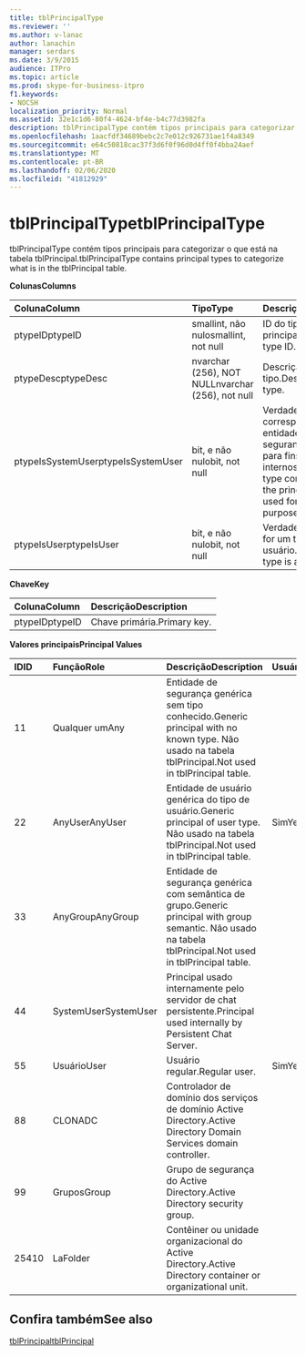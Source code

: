 ```yaml
---
title: tblPrincipalType
ms.reviewer: ''
ms.author: v-lanac
author: lanachin
manager: serdars
ms.date: 3/9/2015
audience: ITPro
ms.topic: article
ms.prod: skype-for-business-itpro
f1.keywords:
- NOCSH
localization_priority: Normal
ms.assetid: 32e1c1d6-80f4-4624-bf4e-b4c77d3982fa
description: tblPrincipalType contém tipos principais para categorizar o que está na tabela tblPrincipal.
ms.openlocfilehash: 1aacfdf34689bebc2c7e012c926731ae1f4a8349
ms.sourcegitcommit: e64c50818cac37f3d6f0f96d0d4ff0f4bba24aef
ms.translationtype: MT
ms.contentlocale: pt-BR
ms.lasthandoff: 02/06/2020
ms.locfileid: "41812929"
---
```

# <a name="tblprincipaltype"></a><span data-ttu-id="2fc7a-103">tblPrincipalType</span><span class="sxs-lookup"><span data-stu-id="2fc7a-103">tblPrincipalType</span></span>
 
<span data-ttu-id="2fc7a-104">tblPrincipalType contém tipos principais para categorizar o que está na tabela tblPrincipal.</span><span class="sxs-lookup"><span data-stu-id="2fc7a-104">tblPrincipalType contains principal types to categorize what is in the tblPrincipal table.</span></span>
  
<span data-ttu-id="2fc7a-105">**Colunas**</span><span class="sxs-lookup"><span data-stu-id="2fc7a-105">**Columns**</span></span>

|<span data-ttu-id="2fc7a-106">**Coluna**</span><span class="sxs-lookup"><span data-stu-id="2fc7a-106">**Column**</span></span>|<span data-ttu-id="2fc7a-107">**Tipo**</span><span class="sxs-lookup"><span data-stu-id="2fc7a-107">**Type**</span></span>|<span data-ttu-id="2fc7a-108">**Descrição**</span><span class="sxs-lookup"><span data-stu-id="2fc7a-108">**Description**</span></span>|
|:-----|:-----|:-----|
|<span data-ttu-id="2fc7a-109">ptypeID</span><span class="sxs-lookup"><span data-stu-id="2fc7a-109">ptypeID</span></span>  <br/> |<span data-ttu-id="2fc7a-110">smallint, não nulo</span><span class="sxs-lookup"><span data-stu-id="2fc7a-110">smallint, not null</span></span>  <br/> |<span data-ttu-id="2fc7a-111">ID do tipo principal.</span><span class="sxs-lookup"><span data-stu-id="2fc7a-111">Principal type ID.</span></span>  <br/> |
|<span data-ttu-id="2fc7a-112">ptypeDesc</span><span class="sxs-lookup"><span data-stu-id="2fc7a-112">ptypeDesc</span></span>  <br/> |<span data-ttu-id="2fc7a-113">nvarchar (256), NOT NULL</span><span class="sxs-lookup"><span data-stu-id="2fc7a-113">nvarchar (256), not null</span></span>  <br/> |<span data-ttu-id="2fc7a-114">Descrição do tipo.</span><span class="sxs-lookup"><span data-stu-id="2fc7a-114">Description of the type.</span></span>  <br/> |
|<span data-ttu-id="2fc7a-115">ptypeIsSystemUser</span><span class="sxs-lookup"><span data-stu-id="2fc7a-115">ptypeIsSystemUser</span></span>  <br/> |<span data-ttu-id="2fc7a-116">bit, e não nulo</span><span class="sxs-lookup"><span data-stu-id="2fc7a-116">bit, not null</span></span>  <br/> |<span data-ttu-id="2fc7a-117">Verdadeiro se o tipo corresponder às entidades de segurança usadas para fins internos.</span><span class="sxs-lookup"><span data-stu-id="2fc7a-117">True if the type corresponds to the principals that are used for internal purposes.</span></span>  <br/> |
|<span data-ttu-id="2fc7a-118">ptypeIsUser</span><span class="sxs-lookup"><span data-stu-id="2fc7a-118">ptypeIsUser</span></span>  <br/> |<span data-ttu-id="2fc7a-119">bit, e não nulo</span><span class="sxs-lookup"><span data-stu-id="2fc7a-119">bit, not null</span></span>  <br/> |<span data-ttu-id="2fc7a-120">Verdadeiro se o tipo for um tipo de usuário.</span><span class="sxs-lookup"><span data-stu-id="2fc7a-120">True if the type is a user type.</span></span>  <br/> |
   
<span data-ttu-id="2fc7a-121">**Chave**</span><span class="sxs-lookup"><span data-stu-id="2fc7a-121">**Key**</span></span>

|<span data-ttu-id="2fc7a-122">**Coluna**</span><span class="sxs-lookup"><span data-stu-id="2fc7a-122">**Column**</span></span>|<span data-ttu-id="2fc7a-123">**Descrição**</span><span class="sxs-lookup"><span data-stu-id="2fc7a-123">**Description**</span></span>|
|:-----|:-----|
|<span data-ttu-id="2fc7a-124">ptypeID</span><span class="sxs-lookup"><span data-stu-id="2fc7a-124">ptypeID</span></span>  <br/> |<span data-ttu-id="2fc7a-125">Chave primária.</span><span class="sxs-lookup"><span data-stu-id="2fc7a-125">Primary key.</span></span>  <br/> |
   
<span data-ttu-id="2fc7a-126">**Valores principais**</span><span class="sxs-lookup"><span data-stu-id="2fc7a-126">**Principal Values**</span></span>

|<span data-ttu-id="2fc7a-127">**ID**</span><span class="sxs-lookup"><span data-stu-id="2fc7a-127">**ID**</span></span>|<span data-ttu-id="2fc7a-128">**Função**</span><span class="sxs-lookup"><span data-stu-id="2fc7a-128">**Role**</span></span>|<span data-ttu-id="2fc7a-129">**Descrição**</span><span class="sxs-lookup"><span data-stu-id="2fc7a-129">**Description**</span></span>|<span data-ttu-id="2fc7a-130">**Usuário**</span><span class="sxs-lookup"><span data-stu-id="2fc7a-130">**User**</span></span>|
|:-----|:-----|:-----|:-----|
|<span data-ttu-id="2fc7a-131">1</span><span class="sxs-lookup"><span data-stu-id="2fc7a-131">1</span></span>  <br/> |<span data-ttu-id="2fc7a-132">Qualquer um</span><span class="sxs-lookup"><span data-stu-id="2fc7a-132">Any</span></span>  <br/> |<span data-ttu-id="2fc7a-133">Entidade de segurança genérica sem tipo conhecido.</span><span class="sxs-lookup"><span data-stu-id="2fc7a-133">Generic principal with no known type.</span></span> <span data-ttu-id="2fc7a-134">Não usado na tabela tblPrincipal.</span><span class="sxs-lookup"><span data-stu-id="2fc7a-134">Not used in tblPrincipal table.</span></span>  <br/> ||
|<span data-ttu-id="2fc7a-135">2</span><span class="sxs-lookup"><span data-stu-id="2fc7a-135">2</span></span>  <br/> |<span data-ttu-id="2fc7a-136">AnyUser</span><span class="sxs-lookup"><span data-stu-id="2fc7a-136">AnyUser</span></span>  <br/> |<span data-ttu-id="2fc7a-137">Entidade de usuário genérica do tipo de usuário.</span><span class="sxs-lookup"><span data-stu-id="2fc7a-137">Generic principal of user type.</span></span> <span data-ttu-id="2fc7a-138">Não usado na tabela tblPrincipal.</span><span class="sxs-lookup"><span data-stu-id="2fc7a-138">Not used in tblPrincipal table.</span></span>  <br/> |<span data-ttu-id="2fc7a-139">Sim</span><span class="sxs-lookup"><span data-stu-id="2fc7a-139">Yes</span></span>  <br/> |
|<span data-ttu-id="2fc7a-140">3</span><span class="sxs-lookup"><span data-stu-id="2fc7a-140">3</span></span>  <br/> |<span data-ttu-id="2fc7a-141">AnyGroup</span><span class="sxs-lookup"><span data-stu-id="2fc7a-141">AnyGroup</span></span>  <br/> |<span data-ttu-id="2fc7a-142">Entidade de segurança genérica com semântica de grupo.</span><span class="sxs-lookup"><span data-stu-id="2fc7a-142">Generic principal with group semantic.</span></span> <span data-ttu-id="2fc7a-143">Não usado na tabela tblPrincipal.</span><span class="sxs-lookup"><span data-stu-id="2fc7a-143">Not used in tblPrincipal table.</span></span>  <br/> ||
|<span data-ttu-id="2fc7a-144">4</span><span class="sxs-lookup"><span data-stu-id="2fc7a-144">4</span></span>  <br/> |<span data-ttu-id="2fc7a-145">SystemUser</span><span class="sxs-lookup"><span data-stu-id="2fc7a-145">SystemUser</span></span>  <br/> |<span data-ttu-id="2fc7a-146">Principal usado internamente pelo servidor de chat persistente.</span><span class="sxs-lookup"><span data-stu-id="2fc7a-146">Principal used internally by Persistent Chat Server.</span></span>  <br/> ||
|<span data-ttu-id="2fc7a-147">5</span><span class="sxs-lookup"><span data-stu-id="2fc7a-147">5</span></span>  <br/> |<span data-ttu-id="2fc7a-148">Usuário</span><span class="sxs-lookup"><span data-stu-id="2fc7a-148">User</span></span>  <br/> |<span data-ttu-id="2fc7a-149">Usuário regular.</span><span class="sxs-lookup"><span data-stu-id="2fc7a-149">Regular user.</span></span>  <br/> |<span data-ttu-id="2fc7a-150">Sim</span><span class="sxs-lookup"><span data-stu-id="2fc7a-150">Yes</span></span>  <br/> |
|<span data-ttu-id="2fc7a-151">8</span><span class="sxs-lookup"><span data-stu-id="2fc7a-151">8</span></span>  <br/> |<span data-ttu-id="2fc7a-152">CLONA</span><span class="sxs-lookup"><span data-stu-id="2fc7a-152">DC</span></span>  <br/> |<span data-ttu-id="2fc7a-153">Controlador de domínio dos serviços de domínio Active Directory.</span><span class="sxs-lookup"><span data-stu-id="2fc7a-153">Active Directory Domain Services domain controller.</span></span>  <br/> ||
|<span data-ttu-id="2fc7a-154">9</span><span class="sxs-lookup"><span data-stu-id="2fc7a-154">9</span></span>  <br/> |<span data-ttu-id="2fc7a-155">Grupos</span><span class="sxs-lookup"><span data-stu-id="2fc7a-155">Group</span></span>  <br/> |<span data-ttu-id="2fc7a-156">Grupo de segurança do Active Directory.</span><span class="sxs-lookup"><span data-stu-id="2fc7a-156">Active Directory security group.</span></span>  <br/> ||
|<span data-ttu-id="2fc7a-157">254</span><span class="sxs-lookup"><span data-stu-id="2fc7a-157">10</span></span>  <br/> |<span data-ttu-id="2fc7a-158">La</span><span class="sxs-lookup"><span data-stu-id="2fc7a-158">Folder</span></span>  <br/> |<span data-ttu-id="2fc7a-159">Contêiner ou unidade organizacional do Active Directory.</span><span class="sxs-lookup"><span data-stu-id="2fc7a-159">Active Directory container or organizational unit.</span></span>  <br/> ||
   
## <a name="see-also"></a><span data-ttu-id="2fc7a-160">Confira também</span><span class="sxs-lookup"><span data-stu-id="2fc7a-160">See also</span></span>

[<span data-ttu-id="2fc7a-161">tblPrincipal</span><span class="sxs-lookup"><span data-stu-id="2fc7a-161">tblPrincipal</span></span>](tblprincipal.md)
